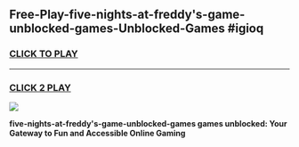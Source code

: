 
## Free-Play-five-nights-at-freddy's-game-unblocked-games-Unblocked-Games #igioq
<h3>
<a href="https://news.freeplayer.one?title=five-nights-at-freddy's-game-unblocked-games&ref=8M">CLICK TO PLAY</a></h3>
<hr>

<h3>
<a href="https://news.freeplayer.one?title=five-nights-at-freddy's-game-unblocked-games&ref=8M">CLICK 2 PLAY</a>
  
</h3>

<a href="https://news.freeplayer.one?title=five-nights-at-freddy's-game-unblocked-games&ref=8M"><img src="https://clearcache.store/games.png"></a>


**five-nights-at-freddy's-game-unblocked-games games unblocked: Your Gateway to Fun and Accessible Online Gaming**
